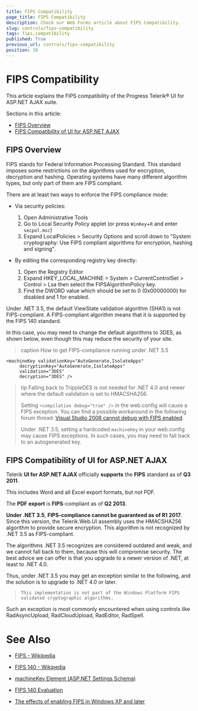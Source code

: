 ```yaml
---
title: FIPS Compatibility
page_title: FIPS Compatibility
description: Check our Web Forms article about FIPS Compatibility.
slug: controls/fips-compatibility
tags: fips,compatibility
published: True
previous_url: controls/fips-compatibility
position: 10
---
```


# FIPS Compatibility

This article explains the FIPS compatibility of the Progress Telerik® UI for ASP.NET AJAX suite.

Sections in this article:

* [FIPS Overview](#fips-overview)
* [FIPS Compatibility of UI for ASP.NET AJAX](#fips-compatibility-of-ui-for-aspnet-ajax)

## FIPS Overview

FIPS stands for Federal Information Processing Standard. This standard	imposes some restrictions on the algorithms used for encryption, decryption and hashing. Operating systems have many different algorithm types, but only part of them are FIPS compliant.

There are at least two ways to enforce the FIPS compliance mode:

* Via security policies:
	1. Open Administrative Tools
	1. Go to Local Security Policy applet (or press `WinKey`+`R` and enter `secpol.msc`)
	1. Expand LocalPolicies > Security Options and scroll down to "System cryptography: Use FIPS compliant algorithms for encryption, hashing and signing".

* By editing the corresponding registry key directly:
	1. Open the Registry Editor
	1. Expand HKEY_LOCAL_MACHINE > System > CurrentControlSet > Control > Lsa then select the FIPSAlgorithmPolicy key.
	1. Find the DWORD value which should be set to 0 (0x00000000) for disabled and 1 for enabled.

Under .NET 3.5, the default ViewState validation algorithm (SHA1) is not FIPS-compliant. A FIPS-compliant algorithm means that it is supported by the FIPS 140 standard.

In this case, you may need to change the default algorithms to 3DES, as shown below, even though this may reduce the security of your site.

>caption How to get FIPS-compliance running under .NET 3.5

````ASPNET
<machineKey validationKey="AutoGenerate,IsolateApps" 
     decryptionKey="AutoGenerate,IsolateApps" 
     validation="3DES" 
     decryption="3DES" />
````


>tip Falling back to TrippleDES is not needed for .NET 4.0 and newer where the default validation is set to HMACSHA256.
>
>Setting `<compilation debug="true" />` in the web.config will cause a FIPS exception. You can find a possible workaround in the following forum thread: [Visual Studio 2008 cannot debug with FIPS enabled](http://forums.asp.net/t/1265047.aspx).
>
>Under .NET 3.5, setting a hardcoded `machineKey` in your web.config may cause FIPS exceptions. In such cases, you may need to fall back to an autogenerated key.

## FIPS Compatibility of UI for ASP.NET AJAX

Telerik **UI for ASP.NET AJAX** officially **supports** the **FIPS** standard as of **Q3 2011**.

This includes Word and all Excel export formats, but not PDF.

The **PDF export** is **FIPS**-compliant as of **Q2 2013**.

**Under .NET 3.5**, **FIPS-compliance cannot be guaranteed as of R1 2017**. Since this version, the Telerik.Web.UI assembly uses the HMACSHA256 algorithm to provide secure encryption. This algorithm is not recognized by .NET 3.5 as FIPS-compliant. 

The algorithms .NET 3.5 recognizes are considered outdated and weak, and we cannot fall back to them, because this will compromise security. The best advice we can offer is that you upgrade to a newer version of .NET, at least to .NET 4.0.

Thus, under .NET 3.5 you may get an exception similar to the following, and the solution is to upgrade to .NET 4.0 or later. 

> `This implementation is not part of the Windows Platform FIPS validated cryptographic algorithms.`

Such an exception is most commonly encountered when using controls like RadAsyncUpload, RadCloudUpload, RadEditor, RadSpell.

# See Also

 * [FIPS - Wikipedia](https://en.wikipedia.org/wiki/Federal_Information_Processing_Standard)

 * [FIPS 140 - Wikipedia](https://en.wikipedia.org/wiki/FIPS_140)

 * [machineKey Element (ASP.NET Settings Schema)](https://msdn.microsoft.com/en-us/library/w8h3skw9.aspx)

 * [FIPS 140 Evaluation](http://technet.microsoft.com/en-us/library/cc750357.aspx)

 * [The effects of enabling FIPS in Windows XP and later](http://support.microsoft.com/kb/811833)
